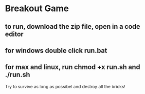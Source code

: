 # Breakout Game

## to run, download the zip file, open in a code editor

## for windows double click run.bat

## for max and linux, run chmod +x run.sh and ./run.sh

Try to survive as long as possibel and destroy all the bricks!

